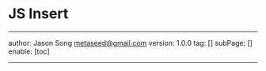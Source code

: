 # JS Insert
---
author: Jason Song <metaseed@gmail.com>
version: 1.0.0
tag: []
subPage: []
enable: [toc]

---

